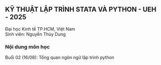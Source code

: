 ## KỸ THUẬT LẬP TRÌNH STATA VÀ PYTHON - UEH - 2025

Đại học Kinh tế TP.HCM, Việt Nam <br>
Sinh viên: Nguyễn Thùy Dung 

### Nội dung môn học
Buổi 02 (16/08): Tổng quan ngôn ngữ lập trình python
